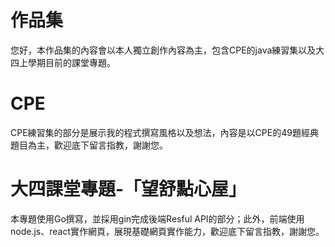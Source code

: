 # 作品集
您好，本作品集的內容會以本人獨立創作內容為主，包含CPE的java練習集以及大四上學期目前的課堂專題。

# CPE
CPE練習集的部分是展示我的程式撰寫風格以及想法，內容是以CPE的49題經典題目為主，歡迎底下留言指教，謝謝您。

# 大四課堂專題-「望舒點心屋」
本專題使用Go撰寫，並採用gin完成後端Resful API的部分；此外，前端使用node.js、react實作網頁，展現基礎網頁實作能力，歡迎底下留言指教，謝謝您。
